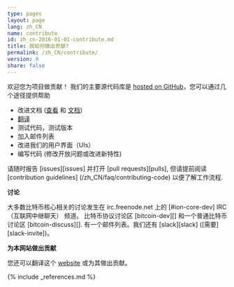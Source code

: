 ```yaml
---
type: pages
layout: page
lang: zh_CN
name: contribute
id: zh_cn-2016-01-01-contribute.md
title: 我如何做出贡献?
permalink: /zh_CN/contribute/
version: 0
share: false
---
```


欢迎您为项目做贡献！
我们的主要源代码库是 [hosted on GitHub](https://github.com/cevap/ion/)，您可以通过几个途径提供帮助 

  - 改进文档 ([查看][README.md] 和  [文档][doc])
  - [翻译][translation_process.md] 
  - 测试代码，测试版本
  - 加入邮件列表
  - 改进我们的用户界面（UIs）
  - 编写代码 (修改开放问题或改进新特性)
  
请随时报告 [issues][issues] 并打开 [pull requests][pulls], 但请提前阅读 [contribution guidelines] (/zh_CN/faq/contributing-code)  以便了解工作流程.

**讨论**

大多数比特币核心相关的讨论发生在 irc.freenode.net 上的 [#ion-core-dev] IRC（互联网中继聊天） 频道。
比特币协议讨论区 [bitcoin-dev][] 和一个普通比特币讨论区 [bitcoin-discuss][].
有一个邮件列表。我们还有 [slack][slack] ([需要][slack-invite])。

**为本网站做出贡献**

您还可以翻译这个 [website][website-contrib] 或为其做出贡献。

[README.md]: https://github.com/cevap/ion/blob/master/README.md
[doc]: https://github.com/cevap/ion/tree/master/doc
[translation_process.md]: https://github.com/cevap/ion/blob/master/doc/translation_process.md
[website-contrib]: https://github.com/bitcoin-core/website/blob/gh-pages/README.md

{% include _references.md %}
